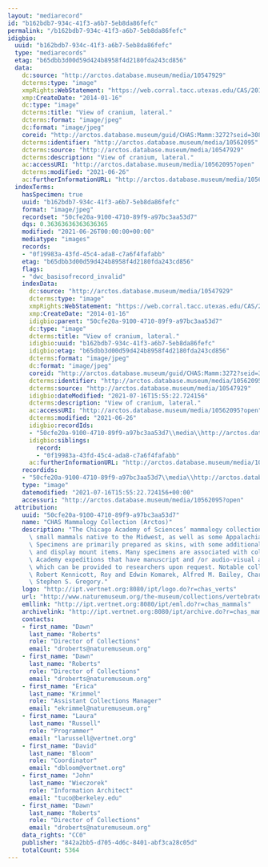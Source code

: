 ```yaml
---
layout: "mediarecord"
id: "b162bdb7-934c-41f3-a6b7-5eb8da86fefc"
permalink: "/b162bdb7-934c-41f3-a6b7-5eb8da86fefc"
idigbio:
  uuid: "b162bdb7-934c-41f3-a6b7-5eb8da86fefc"
  type: "mediarecords"
  etag: "b65dbb3d00d59d424b8958f4d2180fda243cd856"
  data:
    dc:source: "http://arctos.database.museum/media/10547929"
    dcterms:type: "image"
    xmpRights:WebStatement: "https://web.corral.tacc.utexas.edu/CAS/20161217-02/jpg/chas_mamm_3272.8.jpg"
    xmp:CreateDate: "2014-01-16"
    dc:type: "image"
    dcterms:title: "View of cranium, lateral."
    dcterms:format: "image/jpeg"
    dc:format: "image/jpeg"
    coreid: "http://arctos.database.museum/guid/CHAS:Mamm:3272?seid=3087873"
    dcterms:identifier: "http://arctos.database.museum/media/10562095"
    dcterms:source: "http://arctos.database.museum/media/10547929"
    dcterms:description: "View of cranium, lateral."
    ac:accessURI: "http://arctos.database.museum/media/10562095?open"
    dcterms:modified: "2021-06-26"
    ac:furtherInformationURL: "http://arctos.database.museum/media/10562095"
  indexTerms:
    hasSpecimen: true
    uuid: "b162bdb7-934c-41f3-a6b7-5eb8da86fefc"
    format: "image/jpeg"
    recordset: "50cfe20a-9100-4710-89f9-a97bc3aa53d7"
    dqs: 0.36363636363636365
    modified: "2021-06-26T00:00:00+00:00"
    mediatype: "images"
    records:
    - "0f19983a-43fd-45c4-ada8-c7a6f4fafabb"
    etag: "b65dbb3d00d59d424b8958f4d2180fda243cd856"
    flags:
    - "dwc_basisofrecord_invalid"
    indexData:
      dc:source: "http://arctos.database.museum/media/10547929"
      dcterms:type: "image"
      xmpRights:WebStatement: "https://web.corral.tacc.utexas.edu/CAS/20161217-02/jpg/chas_mamm_3272.8.jpg"
      xmp:CreateDate: "2014-01-16"
      idigbio:parent: "50cfe20a-9100-4710-89f9-a97bc3aa53d7"
      dc:type: "image"
      dcterms:title: "View of cranium, lateral."
      idigbio:uuid: "b162bdb7-934c-41f3-a6b7-5eb8da86fefc"
      idigbio:etag: "b65dbb3d00d59d424b8958f4d2180fda243cd856"
      dcterms:format: "image/jpeg"
      dc:format: "image/jpeg"
      coreid: "http://arctos.database.museum/guid/CHAS:Mamm:3272?seid=3087873"
      dcterms:identifier: "http://arctos.database.museum/media/10562095"
      dcterms:source: "http://arctos.database.museum/media/10547929"
      idigbio:dateModified: "2021-07-16T15:55:22.724156"
      dcterms:description: "View of cranium, lateral."
      ac:accessURI: "http://arctos.database.museum/media/10562095?open"
      dcterms:modified: "2021-06-26"
      idigbio:recordIds:
      - "50cfe20a-9100-4710-89f9-a97bc3aa53d7\\media\\http://arctos.database.museum/media/10562095"
      idigbio:siblings:
        record:
        - "0f19983a-43fd-45c4-ada8-c7a6f4fafabb"
      ac:furtherInformationURL: "http://arctos.database.museum/media/10562095"
    recordids:
    - "50cfe20a-9100-4710-89f9-a97bc3aa53d7\\media\\http://arctos.database.museum/media/10562095"
    type: "image"
    datemodified: "2021-07-16T15:55:22.724156+00:00"
    accessuri: "http://arctos.database.museum/media/10562095?open"
  attribution:
    uuid: "50cfe20a-9100-4710-89f9-a97bc3aa53d7"
    name: "CHAS Mammalogy Collection (Arctos)"
    description: "The Chicago Academy of Sciences’ mammalogy collection contains mostly\
      \ small mammals native to the Midwest, as well as some Appalachian species.\
      \ Specimens are primarily prepared as skins, with some additional osteological\
      \ and display mount items. Many specimens are associated with collectors or\
      \ Academy expeditions that have manuscript and /or audio-visual archival material,\
      \ which can be provided to researchers upon request. Notable collectors include\
      \ Robert Kennicott, Roy and Edwin Komarek, Alfred M. Bailey, Charles D. Brower,\
      \ Stephen S. Gregory."
    logo: "http://ipt.vertnet.org:8080/ipt/logo.do?r=chas_verts"
    url: "http://www.naturemuseum.org/the-museum/collections/vertebrates"
    emllink: "http://ipt.vertnet.org:8080/ipt/eml.do?r=chas_mammals"
    archivelink: "http://ipt.vertnet.org:8080/ipt/archive.do?r=chas_mammals"
    contacts:
    - first_name: "Dawn"
      last_name: "Roberts"
      role: "Director of Collections"
      email: "droberts@naturemuseum.org"
    - first_name: "Dawn"
      last_name: "Roberts"
      role: "Director of Collections"
      email: "droberts@naturemuseum.org"
    - first_name: "Erica"
      last_name: "Krimmel"
      role: "Assistant Collections Manager"
      email: "ekrimmel@naturemuseum.org"
    - first_name: "Laura"
      last_name: "Russell"
      role: "Programmer"
      email: "larussell@vertnet.org"
    - first_name: "David"
      last_name: "Bloom"
      role: "Coordinator"
      email: "dbloom@vertnet.org"
    - first_name: "John"
      last_name: "Wieczorek"
      role: "Information Architect"
      email: "tuco@berkeley.edu"
    - first_name: "Dawn"
      last_name: "Roberts"
      role: "Director of Collections"
      email: "droberts@naturemuseum.org"
    data_rights: "CC0"
    publisher: "842a2bb5-d705-4d6c-8401-abf3ca28c05d"
    totalCount: 5364
---
```

